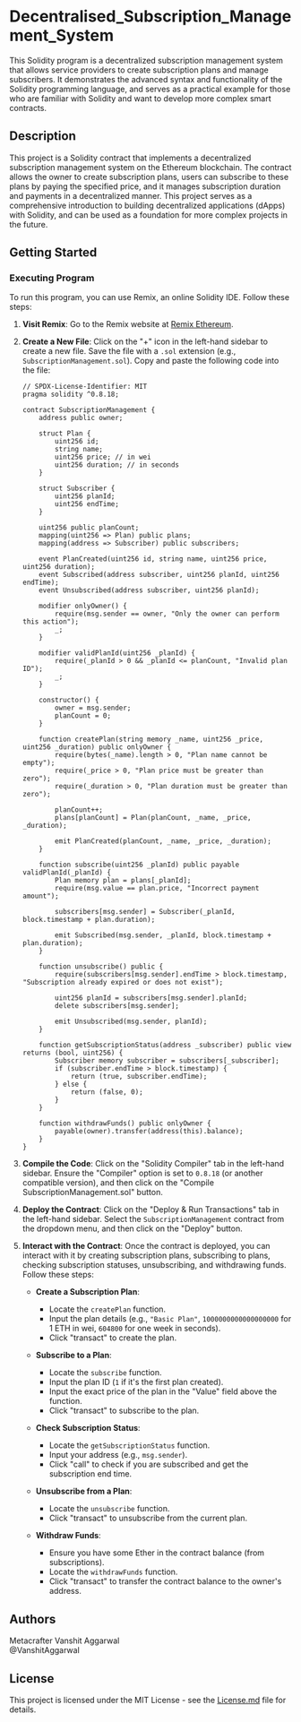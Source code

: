 # Decentralised_Subscription_Management_System

This Solidity program is a decentralized subscription management system that allows service providers to create subscription plans and manage subscribers. It demonstrates the advanced syntax and functionality of the Solidity programming language, and serves as a practical example for those who are familiar with Solidity and want to develop more complex smart contracts.

## Description

This project is a Solidity contract that implements a decentralized subscription management system on the Ethereum blockchain. The contract allows the owner to create subscription plans, users can subscribe to these plans by paying the specified price, and it manages subscription duration and payments in a decentralized manner. This project serves as a comprehensive introduction to building decentralized applications (dApps) with Solidity, and can be used as a foundation for more complex projects in the future.

## Getting Started

### Executing Program

To run this program, you can use Remix, an online Solidity IDE. Follow these steps:

1. **Visit Remix**: Go to the Remix website at [Remix Ethereum](https://remix.ethereum.org/).

2. **Create a New File**: Click on the "+" icon in the left-hand sidebar to create a new file. Save the file with a `.sol` extension (e.g., `SubscriptionManagement.sol`). Copy and paste the following code into the file:

    ```solidity
    // SPDX-License-Identifier: MIT
    pragma solidity ^0.8.18;

    contract SubscriptionManagement {
        address public owner;

        struct Plan {
            uint256 id;
            string name;
            uint256 price; // in wei
            uint256 duration; // in seconds
        }

        struct Subscriber {
            uint256 planId;
            uint256 endTime;
        }

        uint256 public planCount;
        mapping(uint256 => Plan) public plans;
        mapping(address => Subscriber) public subscribers;

        event PlanCreated(uint256 id, string name, uint256 price, uint256 duration);
        event Subscribed(address subscriber, uint256 planId, uint256 endTime);
        event Unsubscribed(address subscriber, uint256 planId);

        modifier onlyOwner() {
            require(msg.sender == owner, "Only the owner can perform this action");
            _;
        }

        modifier validPlanId(uint256 _planId) {
            require(_planId > 0 && _planId <= planCount, "Invalid plan ID");
            _;
        }

        constructor() {
            owner = msg.sender;
            planCount = 0;
        }

        function createPlan(string memory _name, uint256 _price, uint256 _duration) public onlyOwner {
            require(bytes(_name).length > 0, "Plan name cannot be empty");
            require(_price > 0, "Plan price must be greater than zero");
            require(_duration > 0, "Plan duration must be greater than zero");

            planCount++;
            plans[planCount] = Plan(planCount, _name, _price, _duration);

            emit PlanCreated(planCount, _name, _price, _duration);
        }

        function subscribe(uint256 _planId) public payable validPlanId(_planId) {
            Plan memory plan = plans[_planId];
            require(msg.value == plan.price, "Incorrect payment amount");

            subscribers[msg.sender] = Subscriber(_planId, block.timestamp + plan.duration);

            emit Subscribed(msg.sender, _planId, block.timestamp + plan.duration);
        }

        function unsubscribe() public {
            require(subscribers[msg.sender].endTime > block.timestamp, "Subscription already expired or does not exist");

            uint256 planId = subscribers[msg.sender].planId;
            delete subscribers[msg.sender];

            emit Unsubscribed(msg.sender, planId);
        }

        function getSubscriptionStatus(address _subscriber) public view returns (bool, uint256) {
            Subscriber memory subscriber = subscribers[_subscriber];
            if (subscriber.endTime > block.timestamp) {
                return (true, subscriber.endTime);
            } else {
                return (false, 0);
            }
        }

        function withdrawFunds() public onlyOwner {
            payable(owner).transfer(address(this).balance);
        }
    }
    ```

3. **Compile the Code**: Click on the "Solidity Compiler" tab in the left-hand sidebar. Ensure the "Compiler" option is set to `0.8.18` (or another compatible version), and then click on the "Compile SubscriptionManagement.sol" button.

4. **Deploy the Contract**: Click on the "Deploy & Run Transactions" tab in the left-hand sidebar. Select the `SubscriptionManagement` contract from the dropdown menu, and then click on the "Deploy" button.

5. **Interact with the Contract**: Once the contract is deployed, you can interact with it by creating subscription plans, subscribing to plans, checking subscription statuses, unsubscribing, and withdrawing funds. Follow these steps:

   - **Create a Subscription Plan**:
     - Locate the `createPlan` function.
     - Input the plan details (e.g., `"Basic Plan"`, `1000000000000000000` for 1 ETH in wei, `604800` for one week in seconds).
     - Click "transact" to create the plan.

   - **Subscribe to a Plan**:
     - Locate the `subscribe` function.
     - Input the plan ID (`1` if it's the first plan created).
     - Input the exact price of the plan in the "Value" field above the function.
     - Click "transact" to subscribe to the plan.

   - **Check Subscription Status**:
     - Locate the `getSubscriptionStatus` function.
     - Input your address (e.g., `msg.sender`).
     - Click "call" to check if you are subscribed and get the subscription end time.

   - **Unsubscribe from a Plan**:
     - Locate the `unsubscribe` function.
     - Click "transact" to unsubscribe from the current plan.

   - **Withdraw Funds**:
     - Ensure you have some Ether in the contract balance (from subscriptions).
     - Locate the `withdrawFunds` function.
     - Click "transact" to transfer the contract balance to the owner's address.

## Authors

Metacrafter Vanshit Aggarwal  
@VanshitAggarwal

## License

This project is licensed under the MIT License - see the [License.md](License.md) file for details.

